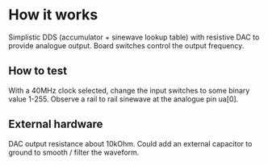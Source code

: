 <!---

This file is used to generate your project datasheet. Please fill in the information below and delete any unused
sections.

You can also include images in this folder and reference them in the markdown. Each image must be less than
512 kb in size, and the combined size of all images must be less than 1 MB.
-->

# How it works

Simplistic DDS (accumulator + sinewave lookup table) with resistive DAC to provide analogue output. Board switches control the output frequency.

## How to test

With a 40MHz clock selected, change the input switches to some binary value 1-255. Observe a rail to rail sinewave at the analogue pin ua[0].

## External hardware

DAC output resistance about 10kOhm. Could add an external capacitor to ground to smooth / filter the waveform.
